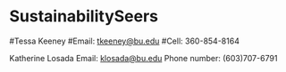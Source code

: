 # SustainabilitySeers

#Tessa Keeney
#Email: tkeeney@bu.edu 
#Cell: 360-854-8164

Katherine Losada
Email: klosada@bu.edu
Phone number: (603)707-6791